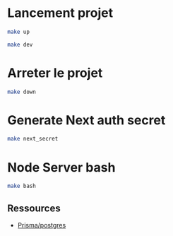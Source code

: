 # Lancement projet

```bash
make up
```
```bash
make dev
```

# Arreter le projet
```bash
make down
```
# Generate Next auth secret
```bash
make next_secret
```

# Node Server bash
```bash
make bash
```

## Ressources
- [Prisma/postgres](https://www.prisma.io/docs/concepts/database-connectors/postgresql)